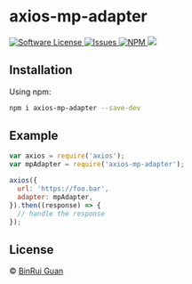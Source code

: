 # axios-mp-adapter

<p>
    <a href="LICENSE">
        <img src="https://img.shields.io/badge/license-MIT-brightgreen.svg" alt="Software License" />
    </a>
    <a href="https://github.com/differui/axios-mp-adapter/issues">
        <img src="https://img.shields.io/github/issues/differui/axios-mp-adapter.svg" alt="Issues" />
    </a>
    <a href="https://npmjs.org/package/axios-mp-adapter">
        <img src="https://img.shields.io/npm/v/axios-mp-adapter.svg?style=flat-squar" alt="NPM" />
    </a>
    <a href="https://travis-ci.org/differui/axios-mp-adapter">
        <img src="https://travis-ci.org/differui/axios-mp-adapter.svg?branch=master" />
    </a>
</p>

## Installation

Using npm:

```bash
npm i axios-mp-adapter --save-dev
```

## Example

```js
var axios = require('axios');
var mpAdapter = require('axios-mp-adapter');

axios({
  url: 'https://foo.bar',
  adapter: mpAdapter,
}).then((response) => {
  // handle the response
});
```

## License

&copy; [BinRui Guan](mailto:differui@gmail.com)
